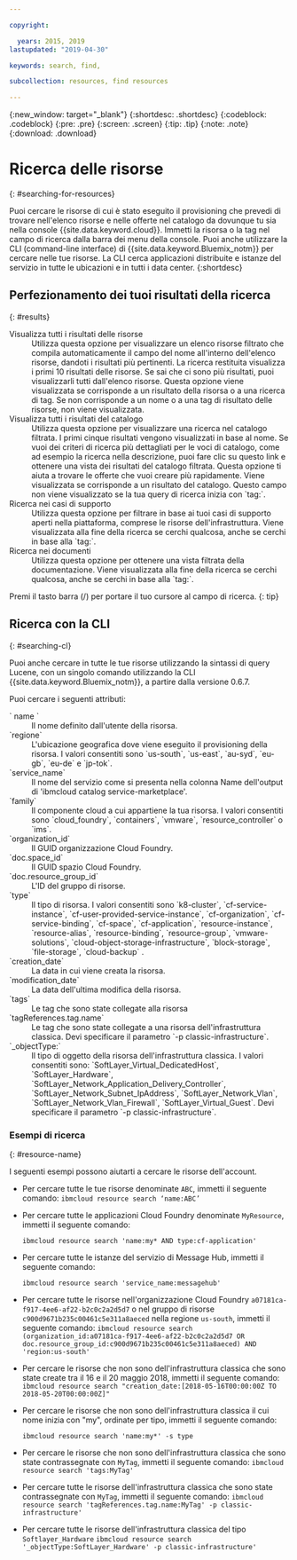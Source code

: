 ```yaml
---

copyright:

  years: 2015, 2019
lastupdated: "2019-04-30"

keywords: search, find,

subcollection: resources, find resources

---
```


{:new_window: target="_blank"}
{:shortdesc: .shortdesc}
{:codeblock: .codeblock}
{:pre: .pre}
{:screen: .screen}
{:tip: .tip}
{:note: .note}
{:download: .download}


# Ricerca delle risorse
{: #searching-for-resources}

Puoi cercare le risorse di cui è stato eseguito il provisioning che prevedi di trovare nell'elenco risorse e nelle offerte nel catalogo da dovunque tu sia nella console {{site.data.keyword.cloud}}. Immetti la risorsa o la tag nel campo di ricerca dalla barra dei menu della console. Puoi anche utilizzare la CLI (command-line interface) di {{site.data.keyword.Bluemix_notm}} per cercare nelle tue risorse. La CLI cerca applicazioni distribuite e istanze del servizio in tutte le ubicazioni e in tutti i data center.
{:shortdesc}

## Perfezionamento dei tuoi risultati della ricerca
{: #results}

<dl>
<dt>Visualizza tutti i risultati delle risorse</dt>
<dd>Utilizza questa opzione per visualizzare un elenco risorse filtrato che compila automaticamente il campo del nome all'interno dell'elenco risorse, dandoti i risultati più pertinenti. La ricerca restituita visualizza i primi 10 risultati delle risorse. Se sai che ci sono più risultati, puoi visualizzarli tutti dall'elenco risorse. Questa opzione viene visualizzata se corrisponde a un risultato della risorsa o a una ricerca di tag. Se non corrisponde a un nome o a una tag di risultato delle risorse, non viene visualizzata.</dd>
<dt>Visualizza tutti i risultati del catalogo</dt>
<dd>Utilizza questa opzione per visualizzare una ricerca nel catalogo filtrata. I primi cinque risultati vengono visualizzati in base al nome. Se vuoi dei criteri di ricerca più dettagliati per le voci di catalogo, come ad esempio la ricerca nella descrizione, puoi fare clic su questo link e ottenere una vista dei risultati del catalogo filtrata. Questa opzione ti aiuta a trovare le offerte che vuoi creare più rapidamente. Viene visualizzata se corrisponde a un risultato del catalogo. Questo campo non viene visualizzato se la tua query di ricerca inizia con `tag:`.</dd>
<dt>Ricerca nei casi di supporto</dt>
<dd>Utilizza questa opzione per filtrare in base ai tuoi casi di supporto aperti nella piattaforma, comprese le risorse dell'infrastruttura. Viene visualizzata alla fine della ricerca se cerchi qualcosa, anche se cerchi in base alla `tag:`.</dd>
<dt>Ricerca nei documenti</dt>
<dd>Utilizza questa opzione per ottenere una vista filtrata della documentazione. Viene visualizzata alla fine della ricerca se cerchi qualcosa, anche se cerchi in base alla `tag:`.</dd>
</dl>

Premi il tasto barra (/) per portare il tuo cursore al campo di ricerca.
{: tip}


## Ricerca con la CLI
{: #searching-cl}

Puoi anche cercare in tutte le tue risorse utilizzando la sintassi di query Lucene, con un singolo comando utilizzando la CLI {{site.data.keyword.Bluemix_notm}}, a partire dalla versione 0.6.7.


Puoi cercare i seguenti attributi:

<dl>
<dt>` name `</dt>
<dd> Il nome definito dall'utente della risorsa.</dd>
<dt>`regione`</dt>
<dd>L'ubicazione geografica dove viene eseguito il provisioning della risorsa. I valori consentiti sono `us-south`, `us-east`, `au-syd`, `eu-gb`, `eu-de` e `jp-tok`.</dd>
<dt>`service_name`</dt>
<dd>Il nome del servizio come si presenta nella colonna Name dell'output di 'ibmcloud catalog service-marketplace'.</dd>
<dt>`family`</dt>
<dd>Il componente cloud a cui appartiene la tua risorsa. I valori consentiti sono `cloud_foundry`, `containers`, `vmware`, `resource_controller` o `ims`.</dd></dd>
<dt>`organization_id`</dt>
<dd>Il GUID organizzazione Cloud Foundry.</dd>
<dt>`doc.space_id`</dt>
<dd>Il GUID spazio Cloud Foundry.</dd>
<dt>`doc.resource_group_id`</dt>
<dd>L'ID del gruppo di risorse.</dd>
<dt>`type`</dt>
<dd>Il tipo di risorsa. I valori consentiti sono `k8-cluster`, `cf-service-instance`, `cf-user-provided-service-instance`, `cf-organization`, `cf-service-binding`, `cf-space`, `cf-application`, `resource-instance`, `resource-alias`, `resource-binding`, `resource-group`, `vmware-solutions`, `cloud-object-storage-infrastructure`, `block-storage`, `file-storage`, `cloud-backup` .</dd>
<dt>`creation_date`</dt>
<dd>La data in cui viene creata la risorsa.</dd>
<dt>`modification_date`</dt>
<dd> La data dell'ultima modifica della risorsa.</dd>
<dt>`tags`</dt>
<dd>Le tag che sono state collegate alla risorsa </dd>
<dt>`tagReferences.tag.name`</dt>
<dd>Le tag che sono state collegate a una risorsa dell'infrastruttura classica. Devi specificare il parametro `-p classic-infrastructure`. </dd>  
<dt>`_objectType:`</dt>
<dd>Il tipo di oggetto della risorsa dell'infrastruttura classica. I valori consentiti sono: `SoftLayer_Virtual_DedicatedHost`, `SoftLayer_Hardware`, `SoftLayer_Network_Application_Delivery_Controller`, `SoftLayer_Network_Subnet_IpAddress`, `SoftLayer_Network_Vlan`, `SoftLayer_Network_Vlan_Firewall`, `SoftLayer_Virtual_Guest`. Devi specificare il parametro `-p classic-infrastructure`. </dd> 
</dl>

### Esempi di ricerca
{: #resource-name}


I seguenti esempi possono aiutarti a cercare le risorse dell'account.

* Per cercare tutte le tue risorse denominate `ABC`, immetti il seguente comando:
    `ibmcloud resource search ‘name:ABC’`
  
* Per cercare tutte le applicazioni Cloud Foundry denominate `MyResource`, immetti il seguente comando:

    `ibmcloud resource search 'name:my* AND type:cf-application'
`

* Per cercare tutte le istanze del servizio di Message Hub, immetti il seguente comando:

    `ibmcloud resource search 'service_name:messagehub'`

* Per cercare tutte le risorse nell'organizzazione Cloud Foundry `a07181ca-f917-4ee6-af22-b2c0c2a2d5d7` o nel gruppo di risorse `c900d9671b235c00461c5e311a8aeced` nella regione `us-south`, immetti il seguente comando:
    `ibmcloud resource search (organization_id:a07181ca-f917-4ee6-af22-b2c0c2a2d5d7 OR doc.resource_group_id:c900d9671b235c00461c5e311a8aeced) AND 'region:us-south'`
    

* Per cercare le risorse che non sono dell'infrastruttura classica che sono state create tra il 16 e il 20 maggio 2018, immetti il seguente comando:
    `ibmcloud resource search "creation_date:[2018-05-16T00:00:00Z TO 2018-05-20T00:00:00Z]"`
    
* Per cercare le risorse che non sono dell'infrastruttura classica il cui nome inizia con "my", ordinate per tipo, immetti il seguente comando:

    `ibmcloud resource search 'name:my*' -s type`
    
* Per cercare le risorse che non sono dell'infrastruttura classica che sono state contrassegnate con `MyTag`, immetti il seguente comando:
    `ibmcloud resource search 'tags:MyTag'`
    
* Per cercare tutte le risorse dell'infrastruttura classica che sono state contrassegnate con `MyTag`, immetti il seguente comando:
    `ibmcloud resource search 'tagReferences.tag.name:MyTag' -p classic-infrastructure'`
    
* Per cercare tutte le risorse dell'infrastruttura classica del tipo `Softlayer_Hardware`
    `ibmcloud resource search '_objectType:SoftLayer_Hardware' -p classic-infrastructure'`
  

